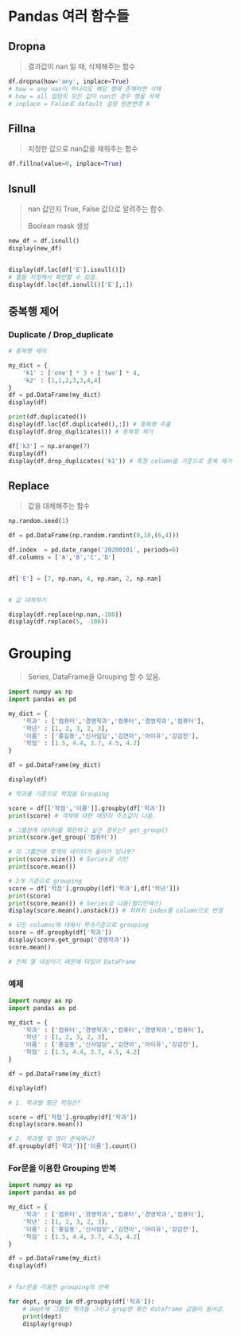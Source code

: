 # Pandas 여러 함수들



## Dropna

> 결과값이 nan 일 때, 삭제해주는 함수

```python
df.dropna(how='any', inplace=True) 
# how = any nan이 하나라도 해당 행에 존재하면 삭제
# how = all 컬럼의 모든 값이 nan인 경우 행을 삭제
# inplace = False로 default 설정 원본변경 X
```



## Fillna

> 지정한 값으로 nan값을 채워주는 함수

```python
df.fillna(value=0, inplace=True)
```



## Isnull

> nan 값인지 True, False 값으로 알려주는 함수.
>
> Boolean mask 생성

```python
new_df = df.isnull()
display(new_df)


display(df.loc[df['E'].isnull()])
# 열을 지정해서 확인할 수 있음.
display(df.loc[df.isnull()['E'],:])
```



## 중복행 제어



### Duplicate / Drop_duplicate

```python
# 중복행 제어

my_dict = {
    'k1' : ['one'] * 3 + ['two'] * 4,
    'k2' : [1,1,2,3,3,4,4]
}
df = pd.DataFrame(my_dict)
display(df)

print(df.duplicated())
display(df.loc[df.duplicated(),:]) # 중복행 추출
display(df.drop_duplicates()) # 중복행 제거

df['k3'] = np.arange(7)
display(df)
display(df.drop_duplicates('k1')) # 특정 column을 기준으로 중복 제거 
```



## Replace

> 값을 대체해주는 함수

```python
np.random.seed(1)

df = pd.DataFrame(np.random.randint(0,10,(6,4)))

df.index  = pd.date_range('20200101', periods=6)
df.columns = ['A','B','C','D']


df['E'] = [7, np.nan, 4, np.nan, 2, np.nan]


# 값 대체하기

display(df.replace(np.nan,-100))
display(df.replace(5, -100))
```



# Grouping

> Series, DataFrame을 Grouping 할 수 있음.

```python
import numpy as np
import pandas as pd

my_dict = {
    '학과' : ['컴퓨터','경영학과','컴퓨터','경영학과','컴퓨터'],
    '학년' : [1, 2, 3, 2, 3],
    '이름' : ['홍길동','신사임당','김연아','아이유','강감찬'],
    '학점' : [1.5, 4.4, 3.7, 4.5, 4.2]
}

df = pd.DataFrame(my_dict)

display(df)

# 학과를 기준으로 학점을 Grouping

score = df[['학점','이름']].groupby(df['학과'])
print(score) # 객체에 대한 메모리 주소값이 나옴.

# 그룹안에 데이터를 확인하고 싶은 경우는? get_group()
print(score.get_group('컴퓨터'))

# 각 그룹안에 몇개의 데이터가 들어가 있나욧?
print(score.size()) # Series로 리턴
print(score.mean())

# 2개 기준으로 grouping
score = df['학점'].groupby([df['학과'],df['학년']])
print(score)
print(score.mean()) # Series로 나옴(멀티인덱스)
display(score.mean().unstack()) # 최하위 index를 column으로 변경

# 모든 columns에 대해서 학과기준으로 grouping
score = df.groupby(df['학과'])
display(score.get_group('경영학과'))
score.mean()

# 전체 열 대상이기 때문에 타입이 DataFrame
```



### 예제

```python
import numpy as np
import pandas as pd

my_dict = {
    '학과' : ['컴퓨터','경영학과','컴퓨터','경영학과','컴퓨터'],
    '학년' : [1, 2, 3, 2, 3],
    '이름' : ['홍길동','신사임당','김연아','아이유','강감찬'],
    '학점' : [1.5, 4.4, 3.7, 4.5, 4.2]
}

df = pd.DataFrame(my_dict)

display(df)

# 1. 학과별 평균 학점은?

score = df['학점'].groupby(df['학과'])
display(score.mean())

# 2. 학과별 몇 명이 존재하나?
df.groupby(df['학과'])['이름'].count()

```



### For문을 이용한 Grouping 반복

```python
import numpy as np
import pandas as pd

my_dict = {
    '학과' : ['컴퓨터','경영학과','컴퓨터','경영학과','컴퓨터'],
    '학년' : [1, 2, 3, 2, 3],
    '이름' : ['홍길동','신사임당','김연아','아이유','강감찬'],
    '학점' : [1.5, 4.4, 3.7, 4.5, 4.2]
}

df = pd.DataFrame(my_dict)
display(df)


# for문을 이용한 grouping의 반복

for dept, group in df.groupby(df['학과']): 
    # dept에 그룹인 학과들 그리고 grup엔 묶인 dataframe 값들이 들어감.
    print(dept)
    display(group)
```

